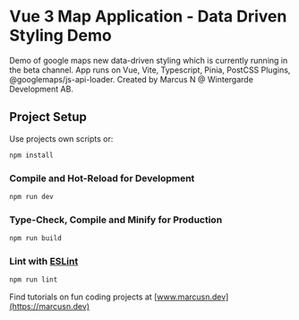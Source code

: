 # Vue 3 Map Application - Data Driven Styling Demo

Demo of google maps new data-driven styling which is currently running in the beta channel.
App runs on Vue, Vite, Typescript, Pinia, PostCSS Plugins, @googlemaps/js-api-loader.
Created by Marcus N @ Wintergarde Development AB.


## Project Setup

Use projects own scripts or:


```sh
npm install
```

### Compile and Hot-Reload for Development

```sh
npm run dev
```

### Type-Check, Compile and Minify for Production

```sh
npm run build
```

### Lint with [ESLint](https://eslint.org/)

```sh
npm run lint
```

Find tutorials on fun coding projects at
[www.marcusn.dev](https://marcusn.dev)
